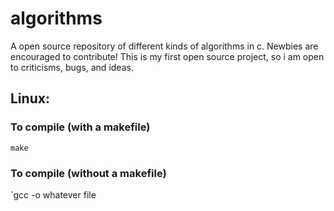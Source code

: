 # algorithms
A open source repository of different kinds of algorithms in c. Newbies are encouraged to contribute!
This is my first open source project, so i am open to criticisms, bugs, and ideas.

## Linux:
### To compile  (with a makefile)
`make`
### To compile (without a makefile)
`gcc -o whatever file
